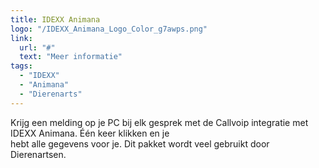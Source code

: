 ```yaml
---
title: IDEXX Animana
logo: "/IDEXX_Animana_Logo_Color_g7awps.png"
link:
  url: "#"
  text: "Meer informatie"
tags:
  - "IDEXX"
  - "Animana"
  - "Dierenarts"
---
```

Krijg een melding op je PC bij elk gesprek met de Callvoip integratie met IDEXX Animana. Één keer klikken en je<br>
hebt alle gegevens voor je. Dit pakket wordt veel gebruikt door Dierenartsen.
